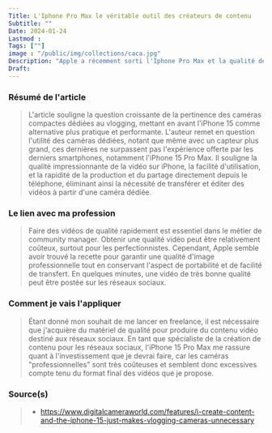 ```yaml
---
Title: L'Iphone Pro Max le véritable outil des créateurs de contenu
Subtitle: ""
Date: 2024-01-24
Lastmod : 
Tags: [""]
image : "/public/img/collections/caca.jpg"
Description: "Apple a récemment sorti l'Iphone Pro Max et la qualité de sa caméra surpasse celle des caméras dédiés."
Draft: 
---
```


### Résumé de l'article
> L'article souligne la question croissante de la pertinence des caméras compactes dédiées au vlogging, mettant en avant l'iPhone 15 comme alternative plus pratique et performante. L'auteur remet en question l'utilité des caméras dédiées, notant que même avec un capteur plus grand, ces dernières ne surpassent pas l'expérience offerte par les derniers smartphones, notamment l'iPhone 15 Pro Max. Il souligne la qualité impressionnante de la vidéo sur iPhone, la facilité d'utilisation, et la rapidité de la production et du partage directement depuis le téléphone, éliminant ainsi la nécessité de transférer et éditer des vidéos à partir d'une caméra dédiée.  

### Le lien avec ma profession
> Faire des vidéos de qualité rapidement est essentiel dans le métier de community manager. Obtenir une qualité vidéo peut être relativement coûteux, surtout pour les perfectionnistes. Cependant, Apple semble avoir trouvé la recette pour garantir une qualité d'image professionnelle tout en conservant l'aspect de portabilité et de facilité de transfert. En quelques minutes, une vidéo de très bonne qualité peut être postée sur les réseaux sociaux.

### Comment je vais l'appliquer

> Étant donné mon souhait de me lancer en freelance, il est nécessaire que j'acquière du matériel de qualité pour produire du contenu vidéo destiné aux réseaux sociaux. En tant que spécialiste de la création de contenu pour les réseaux sociaux, l'iPhone 15 Pro Max me rassure quant à l'investissement que je devrai faire, car les caméras "professionnelles" sont très coûteuses et semblent donc excessives compte tenu du format final des vidéos que je propose.

### Source(s)
> - https://www.digitalcameraworld.com/features/i-create-content-and-the-iphone-15-just-makes-vlogging-cameras-unnecessary
